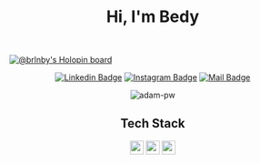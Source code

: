 <div align="center">
  <h1> Hi, I'm Bedy </h1>
  <!-- 🔍 I'm interested in Web technology and Internet of things  -->
</div>
<br>

[![@brlnby's Holopin board](https://holopin.io/api/user/board?user=brlnby)](https://holopin.io/@brlnby)

<div align="center">

  [![Linkedin Badge](https://img.shields.io/badge/-bedy-0e76a8?style=flat&labelColor=0e76a8&logo=linkedin&logoColor=white)](https://www.linkedin.com/in/bedy-b-wijaya/)
  [![Instagram Badge](https://img.shields.io/badge/-@_brln.by-e84393?style=flat&labelColor=e84393&logo=instagram&logoColor=white)](https://www.instagram.com/_brln.by/)
  [![Mail Badge](https://img.shields.io/badge/-bedybriliantwijaya-c0392b?style=flat&labelColor=c0392b&logo=gmail&logoColor=white)](mailto:wijaya.bedybriliant@gmail.com)
</div>

<!--
[![Top Langs](https://github-readme-stats.vercel.app/api/top-langs/?username=bluntswordman&langs_count=8)](https://github.com/bluntswordman/github-readme-stats)
-->
<div align="center"> 

<!-- [![Top Langs](https://github-readme-stats.vercel.app/api/top-langs/?username=bluntswordman&layout=compact)](https://github.com/bluntswordman/github-readme-stats) -->
    
   <img align="center"
    src="https://github-readme-stats.vercel.app/api/top-langs?username=bluntswordman&show_icons=true&locale=en&bg_color=0d1117&text_color=ffffff&layout=compact"
    alt="adam-pw" 
    bg_color=#808080/>
    
<!--  <p>&nbsp;<img align="center" src="https://github-readme-stats.vercel.app/api?username=bluntswordman&show_icons=true&locale=en&bg_color=0d1117&text_color=ffffff&repo=convoychat"
    alt="adam-pw" /></p> -->
    
<div> 

<div align="center">
  <h2> Tech Stack </h2>
  <a href="https://spring.io/"><img alt="spring" title="spring" width="24px" src="https://seeklogo.com/images/S/spring-logo-9A2BC78AAF-seeklogo.com.png" /></a>
  <a href="https://nextjs.org/"><img alt="nextjs" title="nextjs" width="24px" src="https://seeklogo.com/images/N/next-js-logo-8FCFF51DD2-seeklogo.com.png" /></a>
  <a href="https://nestjs.com/"><img alt="nestjs" title="nestjs" width="24px" src="https://seeklogo.com/images/N/nestjs-logo-09342F76C0-seeklogo.com.png" /></a>
</div>

